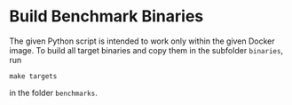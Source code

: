 # Build Benchmark Binaries

The given Python script is intended to work only within the given Docker image.
To build all target binaries and copy them in the subfolder `binaries`, run

    make targets

in the folder `benchmarks`.
